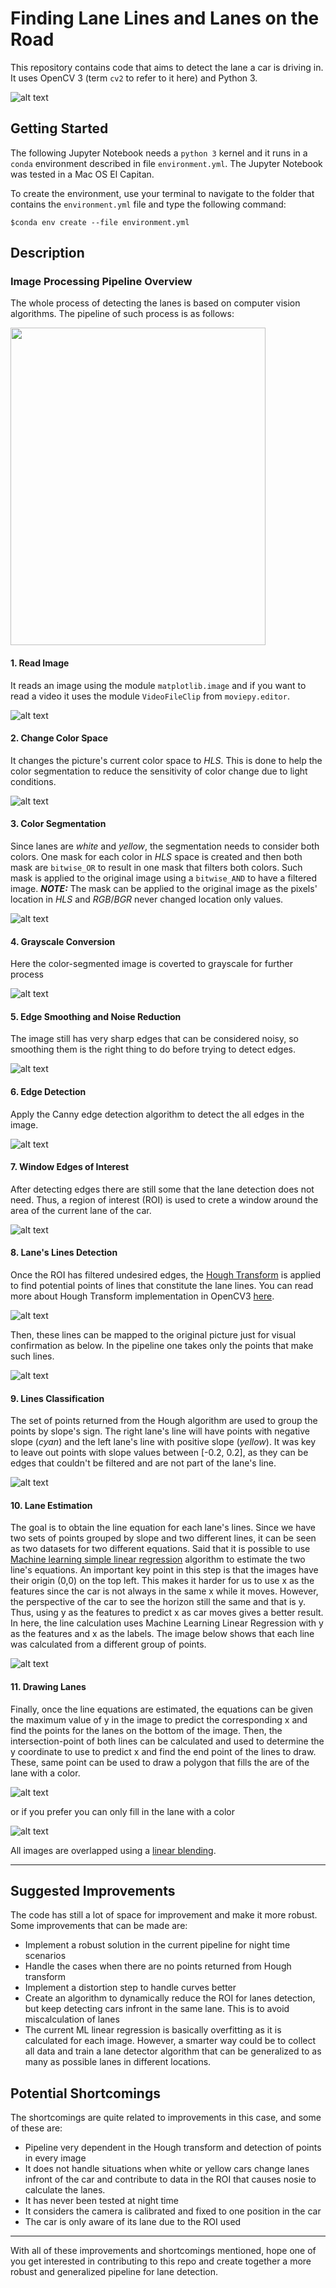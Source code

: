# **Finding Lane Lines and Lanes on the Road** 
This repository contains code that aims to detect the lane a car is driving in. It uses OpenCV 3 (term `cv2` to refer to it here) and Python 3.

[//]: # (Image References)
[imageStartEnd]: ./Description_Images/StartEnd.png "StartEnd"
[imageOriginal]: ./Description_Images/OriginalImages.png "Original"
[imageHLS]: ./Description_Images/HLS.png "HLS"
[imageColorSeg]: ./Description_Images/ColorSegmentation.png "ColorSeg"
[imageGrayscale]: ./Description_Images/Grayscale.png "Grayscale"
[imageGauss]: ./Description_Images/GaussianFilter.png "Gaussian"
[imageCanny]: ./Description_Images/Canny.png "Canny"
[imageROI]: ./Description_Images/ROI.png "ROI"
[imageHough]: ./Description_Images/Hough.png "Hough"
[imageHoughOriginal]: ./Description_Images/HoughOriginal.png "HoughOriginal"
[imageGroupSlopes]: ./Description_Images/GroupSlopes.png "GroupSlopes"
[imageTwoSlopes]: ./Description_Images/TwoSlopes.png "TwoSlopes"
[imageLanes]: ./Description_Images/FilledLaneAndLines.png "Lanes"
[imageFillLane]: ./Description_Images/FillLane.png "FillLane"

![alt text][imageStartEnd]


## Getting Started
The following Jupyter Notebook needs a `python 3` kernel and it runs in a `conda` environment described in file  `environment.yml`. The Jupyter Notebook was tested in a Mac OS El Capitan.

To create the environment, use your terminal to navigate to the folder that contains  the `environment.yml` file and type the following command:

`$conda env create --file environment.yml`


## Description

### Image Processing Pipeline Overview
The whole process of detecting the lanes is based on computer vision algorithms.
The pipeline of such process is as follows:

<img src="./Description_Images/LaneDetectionPipeline.png" width="408" height="508">

#### 1. Read Image
It reads an image using the module `matplotlib.image` and if you want to read a video it uses the module `VideoFileClip` from `moviepy.editor`.

![alt text][imageOriginal]

#### 2. Change Color Space 
It changes the picture's current color space to _HLS_. This is done to help the color segmentation to reduce the sensitivity of color change due to light conditions.

![alt text][imageHLS]

#### 3. Color Segmentation
Since lanes are _white_ and _yellow_, the segmentation needs to consider both colors. One mask for each color in _HLS_ space is created and then both mask are `bitwise_OR` to result in one mask that filters both colors. Such mask is applied to the original image using a `bitwise_AND` to have a filtered image.
**_NOTE:_** The mask can be applied to the original image as the pixels' location in _HLS_ and _RGB_/_BGR_ never changed location only values.

![alt text][imageColorSeg]

#### 4. Grayscale Conversion
Here the color-segmented image is coverted to grayscale for further process

![alt text][imageGrayscale]

#### 5. Edge Smoothing and Noise Reduction
The image still has very sharp edges that can be considered noisy, so smoothing them is the right thing to do before trying to detect edges.

![alt text][imageGauss]

#### 6. Edge Detection
Apply the Canny edge detection algorithm to detect the all edges in the image. 

![alt text][imageCanny]

#### 7. Window Edges of Interest
After detecting edges there are still some that the lane detection does not need. Thus, a region of interest (ROI) is used to crete a window around the area of the current lane of the car.

![alt text][imageROI]

#### 8. Lane's Lines Detection
Once the ROI has filtered undesired edges, the [Hough Transform](https://alyssaq.github.io/2014/understanding-hough-transform/) is applied to find potential points of lines that constitute the lane lines. You can read more about Hough Transform implementation in OpenCV3 [here](http://docs.opencv.org/3.0-beta/doc/py_tutorials/py_imgproc/py_houghlines/py_houghlines.html).

![alt text][imageHough]

Then, these lines can be mapped to the original picture just for visual confirmation as below. In the pipeline one takes only the points that make such lines.

![alt text][imageHoughOriginal]

#### 9. Lines Classification
The set of points returned from the Hough algorithm are used to group the points by slope's sign. The right lane's line will have points with negative slope (_cyan_) and the left lane's line with positive slope (_yellow_). It was key to leave out points with slope values between [-0.2, 0.2], as they can be edges that couldn't be filtered and are not part of the lane's line.

![alt text][imageGroupSlopes]

#### 10. Lane Estimation
The goal is to obtain the line equation for each lane's lines. Since we have two sets of points grouped by slope and two different lines, it can be seen as two datasets for two different equations. Said that it is possible to use [Machine learning simple linear regression](http://scikit-learn.org/stable/modules/generated/sklearn.linear_model.LinearRegression.html) algorithm to estimate the two line's equations. 
An important key point in this step is that the images have their origin (0,0) on the top left. This makes it harder for us to use x as the features since the car is not always in the same x while it moves. However, the perspective of the car to see the horizon still the same and that is y. Thus, using y as the features to predict x as car moves gives a better result. 
In here, the line calculation uses Machine Learning Linear Regression with y as the features and x as the labels. 
The image below shows that each line was calculated from a different group of points.

![alt text][imageTwoSlopes]

#### 11. Drawing Lanes
Finally, once the line equations are estimated, the equations can be given the maximum value of y in the image to predict the corresponding x and find the points for the lanes on the bottom of the image. Then, the intersection-point of both lines can be calculated and used to determine the y coordinate to use to predict x and find the end point of the lines to draw.
These, same point can be used to draw a polygon that fills the are of the lane with a color.

![alt text][imageLanes]

or if you prefer you can only fill in the lane with a color

![alt text][imageFillLane]

All images are overlapped using a [linear blending](http://docs.opencv.org/3.1.0/d5/dc4/tutorial_adding_images.html).

---

## Suggested Improvements
The code has still a lot of space for improvement and make it more robust. Some improvements that can be made are:
* Implement a robust solution in the current pipeline for night time scenarios
* Handle the cases when there are no points returned from Hough transform
* Implement a distortion step to handle curves better
* Create an algorithm to dynamically reduce the ROI for lanes detection, but keep detecting cars infront in the same lane. This is to avoid miscalculation of lanes
* The current ML linear regression is basically overfitting  as it is calculated for each image. However, a smarter way could be to collect all data and train a lane detector algorithm that can be generalized to as many as possible lanes in different locations.

## Potential Shortcomings

The shortcomings are quite related to improvements in this case, and some of these are:
* Pipeline very dependent in the Hough transform and detection of points in every image
* It does not handle situations when white or yellow cars change lanes infront of the car and contribute to data in the ROI that causes nosie to calculate the lanes.
* It has never been tested at night time
* It considers the camera is calibrated and fixed to one position in the car
* The car is only aware of its lane due to the ROI used

---

With all of these improvements and shortcomings mentioned, hope one of you get interested in contributing to this repo and create together a more robust and generalized pipeline for lane detection.
